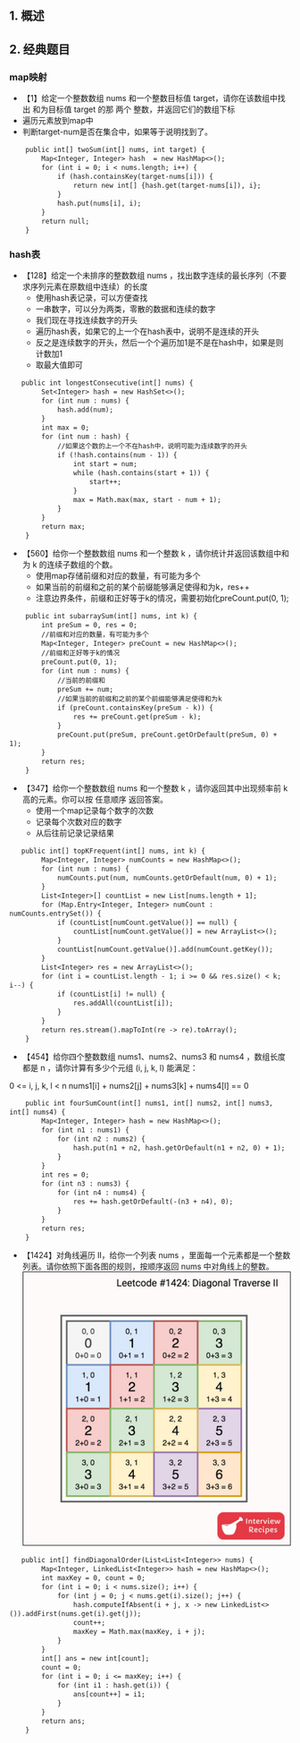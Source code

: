 ## 1. 概述
## 2. 经典题目


### map映射
   * 【1】给定一个整数数组 nums 和一个整数目标值 target，请你在该数组中找出 和为目标值 target 的那 两个 整数，并返回它们的数组下标
   * 遍历元素放到map中
   * 判断target-num是否在集合中，如果等于说明找到了。
```
    public int[] twoSum(int[] nums, int target) {
        Map<Integer, Integer> hash  = new HashMap<>();
        for (int i = 0; i < nums.length; i++) {
            if (hash.containsKey(target-nums[i])) {
                return new int[] {hash.get(target-nums[i]), i};
            }
            hash.put(nums[i], i);
        }
        return null;
    }
``` 
### hash表
* 【128】给定一个未排序的整数数组 nums ，找出数字连续的最长序列（不要求序列元素在原数组中连续）的长度
  * 使用hash表记录，可以方便查找
  * 一串数字，可以分为两类，零散的数据和连续的数字
  * 我们现在寻找连续数字的开头
  * 遍历hash表，如果它的上一个在hash表中，说明不是连续的开头
  * 反之是连续数字的开头，然后一个个遍历加1是不是在hash中，如果是则计数加1
  * 取最大值即可

```
   public int longestConsecutive(int[] nums) {
        Set<Integer> hash = new HashSet<>();
        for (int num : nums) {
            hash.add(num);
        }
        int max = 0;
        for (int num : hash) {
            //如果这个数的上一个不在hash中，说明可能为连续数字的开头
            if (!hash.contains(num - 1)) {
                int start = num;
                while (hash.contains(start + 1)) {
                    start++;
                }
                max = Math.max(max, start - num + 1);
            }
        }
        return max;
    }
```
* 【560】给你一个整数数组 nums 和一个整数 k ，请你统计并返回该数组中和为 k 的连续子数组的个数。 
  * 使用map存储前缀和对应的数量，有可能为多个
  * 如果当前的前缀和之前的某个前缀能够满足使得和为k，res++
  * 注意边界条件，前缀和正好等于k的情况，需要初始化preCount.put(0, 1);
```
    public int subarraySum(int[] nums, int k) {
        int preSum = 0, res = 0;
        //前缀和对应的数量，有可能为多个
        Map<Integer, Integer> preCount = new HashMap<>();
        //前缀和正好等于k的情况
        preCount.put(0, 1);
        for (int num : nums) {
            //当前的前缀和
            preSum += num;
            //如果当前的前缀和之前的某个前缀能够满足使得和为k
            if (preCount.containsKey(preSum - k)) {
                res += preCount.get(preSum - k);
            }
            preCount.put(preSum, preCount.getOrDefault(preSum, 0) + 1);
        }
        return res;
    }
```

* 【347】给你一个整数数组 nums 和一个整数 k ，请你返回其中出现频率前 k 高的元素。你可以按 任意顺序 返回答案。
  * 使用一个map记录每个数字的次数
  * 记录每个次数对应的数字
  * 从后往前记录记录结果 
```
   public int[] topKFrequent(int[] nums, int k) {
        Map<Integer, Integer> numCounts = new HashMap<>();
        for (int num : nums) {
            numCounts.put(num, numCounts.getOrDefault(num, 0) + 1);
        }
        List<Integer>[] countList = new List[nums.length + 1];
        for (Map.Entry<Integer, Integer> numCount : numCounts.entrySet()) {
            if (countList[numCount.getValue()] == null) {
                countList[numCount.getValue()] = new ArrayList<>();
            }
            countList[numCount.getValue()].add(numCount.getKey());
        }
        List<Integer> res = new ArrayList<>();
        for (int i = countList.length - 1; i >= 0 && res.size() < k; i--) {
            if (countList[i] != null) {
                res.addAll(countList[i]);
            }
        }
        return res.stream().mapToInt(re -> re).toArray();
    }
```


* 【454】给你四个整数数组 nums1、nums2、nums3 和 nums4 ，数组长度都是 n ，请你计算有多少个元组 (i, j, k, l) 能满足：

0 <= i, j, k, l < n
nums1[i] + nums2[j] + nums3[k] + nums4[l] == 0

```
    public int fourSumCount(int[] nums1, int[] nums2, int[] nums3, int[] nums4) {
        Map<Integer, Integer> hash = new HashMap<>();
        for (int n1 : nums1) {
            for (int n2 : nums2) {
                hash.put(n1 + n2, hash.getOrDefault(n1 + n2, 0) + 1);
            }
        }
        int res = 0;
        for (int n3 : nums3) {
            for (int n4 : nums4) {
                res += hash.getOrDefault(-(n3 + n4), 0);
            }
        }
        return res;
    }
```

* 【1424】对角线遍历 II，给你一个列表 nums ，里面每一个元素都是一个整数列表。请你依照下面各图的规则，按顺序返回 nums 中对角线上的整数。   
![](对角线遍历.png)
```
   public int[] findDiagonalOrder(List<List<Integer>> nums) {
        Map<Integer, LinkedList<Integer>> hash = new HashMap<>();
        int maxKey = 0, count = 0;
        for (int i = 0; i < nums.size(); i++) {
            for (int j = 0; j < nums.get(i).size(); j++) {
                hash.computeIfAbsent(i + j, x -> new LinkedList<>()).addFirst(nums.get(i).get(j));
                count++;
                maxKey = Math.max(maxKey, i + j);
            }
        }
        int[] ans = new int[count];
        count = 0;
        for (int i = 0; i <= maxKey; i++) {
            for (int i1 : hash.get(i)) {
                ans[count++] = i1;
            }
        }
        return ans;
    }
```